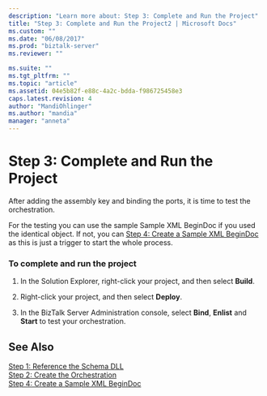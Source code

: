 ```yaml
---
description: "Learn more about: Step 3: Complete and Run the Project"
title: "Step 3: Complete and Run the Project2 | Microsoft Docs"
ms.custom: ""
ms.date: "06/08/2017"
ms.prod: "biztalk-server"
ms.reviewer: ""

ms.suite: ""
ms.tgt_pltfrm: ""
ms.topic: "article"
ms.assetid: 04e5b82f-e88c-4a2c-bdda-f986725458e3
caps.latest.revision: 4
author: "MandiOhlinger"
ms.author: "mandia"
manager: "anneta"
---
```

# Step 3: Complete and Run the Project
After adding the assembly key and binding the ports, it is time to test the orchestration.  
  
 For the testing you can use the sample Sample XML BeginDoc if you used the identical object. If not, you can [Step 4: Create a Sample XML BeginDoc](../core/step-4-create-a-sample-xml-begindoc1.md) as this is just a trigger to start the whole process.  
  
### To complete and run the project  
  
1.  In the Solution Explorer, right-click your project, and then select **Build**.  
  
2.  Right-click your project, and then select **Deploy**.  
  
3.  In the BizTalk Server Administration console, select **Bind**, **Enlist** and **Start** to test your orchestration.  
  
## See Also  
 [Step 1: Reference the Schema DLL](../core/step-1-reference-the-schema-dll2.md)   
 [Step 2: Create the Orchestration](../core/step-2-create-the-orchestration1.md)   
 [Step 4: Create a Sample XML BeginDoc](../core/step-4-create-a-sample-xml-begindoc1.md)
